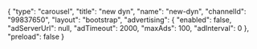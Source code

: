 {
    "type": "carousel",
    "title": "new dyn",
    "name": "new-dyn",
    "channelId": "99837650",
    "layout": "bootstrap",
    "advertising": {
        "enabled": false,
        "adServerUrl": null,
        "adTimeout": 2000,
        "maxAds": 100,
        "adInterval": 0
    },
    "preload": false
}